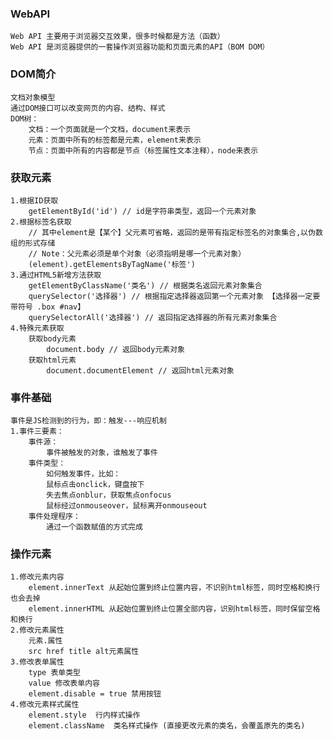 ### WebAPI
    Web API 主要用于浏览器交互效果，很多时候都是方法（函数）
    Web API 是浏览器提供的一套操作浏览器功能和页面元素的API（BOM DOM）

### DOM简介
    文档对象模型
    通过DOM接口可以改变网页的内容、结构、样式
    DOM树：
        文档：一个页面就是一个文档，document来表示
        元素：页面中所有的标签都是元素，element来表示
        节点：页面中所有的内容都是节点（标签属性文本注释），node来表示
    
### 获取元素
    1.根据ID获取
        getElementById('id') // id是字符串类型，返回一个元素对象
    2.根据标签名获取
        // 其中element是【某个】父元素可省略，返回的是带有指定标签名的对象集合,以伪数组的形式存储
        // Note：父元素必须是单个对象（必须指明是哪一个元素对象）
        (element).getElementsByTagName('标签') 
    3.通过HTML5新增方法获取
        getElementByClassName('类名') // 根据类名返回元素对象集合
        querySelector('选择器') // 根据指定选择器返回第一个元素对象 【选择器一定要带符号 .box #nav】
        querySelectorAll('选择器') // 返回指定选择器的所有元素对象集合
    4.特殊元素获取
        获取body元素
            document.body // 返回body元素对象
        获取html元素
            document.documentElement // 返回html元素对象
            
### 事件基础
    事件是JS检测到的行为，即：触发---响应机制
    1.事件三要素：
        事件源：
            事件被触发的对象，谁触发了事件
        事件类型：
            如何触发事件，比如：
            鼠标点击onclick，键盘按下
            失去焦点onblur，获取焦点onfocus
            鼠标经过onmouseover，鼠标离开onmouseout
        事件处理程序：
            通过一个函数赋值的方式完成

### 操作元素
    1.修改元素内容
        element.innerText 从起始位置到终止位置内容，不识别html标签，同时空格和换行也会去掉    
        element.innerHTML 从起始位置到终止位置全部内容，识别html标签，同时保留空格和换行
    2.修改元素属性
        元素.属性 
        src href title alt元素属性
    3.修改表单属性
        type 表单类型
        value 修改表单内容
        element.disable = true 禁用按钮
    4.修改元素样式属性
        element.style  行内样式操作
        element.className  类名样式操作 (直接更改元素的类名，会覆盖原先的类名)  
        
    
        